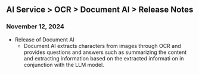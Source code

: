 ## AI Service > OCR > Document AI > Release Notes

### November 12, 2024
* Release of Document AI
  * Document AI extracts characters from images through OCR and provides questions and answers such as summarizing the content and extracting information based on the extracted informati on in conjunction with the LLM model.